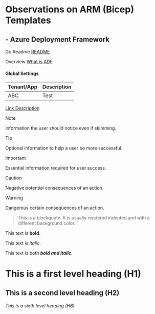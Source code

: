 #  Observations on ARM (Bicep) Templates

## - Azure Deployment Framework
Go Readme [README](https://github.com/brwilkinson/AzureDeploymentFramework#readme)

Overview [What is ADF](./ADF.md)

####  Global Settings

|Tenant/App|Description|
|:-|:-|
|ABC|Test|

[Link Description](https://docs.microsoft.com/en-us/contribute/markdown-reference)

> [!NOTE]
> Information the user should notice even if skimming.

> [!TIP]
> Optional information to help a user be more successful.

> [!IMPORTANT]
> Essential information required for user success.

> [!CAUTION]
> Negative potential consequences of an action.

> [!WARNING]
> Dangerous certain consequences of an action.

> This is a blockquote. It is usually rendered indented and with a different background color.

This text is **bold**.

This text is *italic*.

This text is both ***bold and italic***.



# This is a first level heading (H1)

## This is a second level heading (H2)


###### This is a sixth level heading (H6)